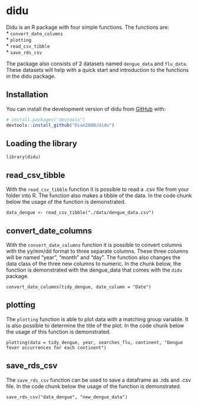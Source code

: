 
<!-- README.md is generated from README.Rmd. Please edit that file -->

# didu

<!-- badges: start -->
<!-- badges: end -->

Didu is an R package with four simple functions. The functions are: <br>
\* `convert_date_columns` <br> \* `plotting` <br> \* `read_csv_tibble`
<br> \* `save_rds_csv` <br>

The package also consists of 2 datasets named `dengue_data` and
`flu_data`. These datasets will help with a quick start and introduction
to the functions in the didu package.

## Installation

You can install the development version of didu from
[GitHub](https://github.com/) with:

``` r
# install.packages("devtools")
devtools::install_github("Dian2608/didu")
```

## Loading the library

    library(didu)

## read_csv_tibble

With the `read_csv_tibble` function it is possible to read a .csv file
from your folder into R. The function also makes a tibble of the data.
In the code chunk below the usage of the function is demonstrated.


    data_dengue <- read_csv_tibble("./data/dengue_data.csv")

## convert_date_columns

With the `convert_date_columns` function it is possible to convert
columns with the yy/mm/dd format to three separate columns. These three
columns will be named “year”, “month” and “day”. The function also
changes the data class of the three new columns to numeric. In the chunk
below, the function is demonstrated with the dengue_data that comes with
the `didu` package.


    convert_date_columns(tidy_dengue, date_column = "Date")

## plotting

The `plotting` function is able to plot data with a matching group
variable. It is also possible to determine the title of the plot. In the
code chunk below the usage of this function is demonstrated.


    plotting(data = tidy_dengue, year, searches_flu, continent, "Dengue fever occurrences for each continent")

## save_rds_csv

The `save_rds_csv` function can be used to save a dataframe as .rds and
.csv file. In the code chunk below the usage of the function is
demonstrated.


    save_rds_csv("data_dengue", "new_dengue_data")

